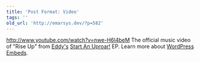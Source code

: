 ```yaml
---
title: 'Post Format: Video'
tags: ''
old_url: 'http://emarsys.dev/?p=582'
---
```


http://www.youtube.com/watch?v=nwe-H6l4beM The official music video of "Rise Up" from [Eddy's](http://eddymusic.com/ "Eddy Music") [Start An Uproar!](http://bit.ly/bVmAyI "Eddy - Start An Uproar! EP") EP. Learn more about [WordPress Embeds](http://codex.wordpress.org/Embeds "WordPress Embeds").